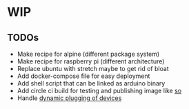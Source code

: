 # WIP

## TODOs

 - Make recipe for alpine (different package system)
 - Make recipe for raspberry pi (different architecture)
 - Replace ubuntu with stretch maybe to get rid of bloat
 - Add docker-compose file for easy deployment
 - Add shell script that can be linked as arduino binary
 - Add circle ci build for testing and publishing image like [so](https://github.com/JonathanSchmalhofer/ArduinoDockerImageCircleCI/blob/master/circle.yml)
 - Handle [dynamic plugging of devices](http://marc.merlins.org/perso/linux/post_2018-12-20_Accessing-USB-Devices-In-Docker-_ttyUSB0_-dev-bus-usb-_-for-fastboot_-adb_-without-using-privileged.html)
 
